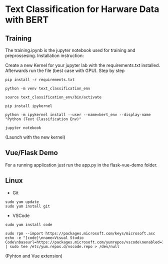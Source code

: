 # Text Classification for Harware Data with BERT
## Training
The training.ipynb is the jupyter notebook used for training and preprossesing. Installation instruction:

Create a new Kernel for your jupyter lab with the requirements.txt installed. Afterwards run the file (best case with GPU).
Step by step
```
pip install -r requirements.txt
```
```
python -m venv text_classification_env
```
```
source text_classification_env/bin/activate
```
```
pip install ipykernel
```
```
python -m ipykernel install --user --name=bert_env --display-name "Python (Text Classification Env)"
```
```
jupyter notebook
```
(Launch with the new kernel)
## Vue/Flask Demo
For a running application just run the app.py in the flask-vue-demo folder.

## Linux
- Git
```
sudo yum update
sudo yum install git
```
- VSCode
```
sudo yum install code
```
```
sudo rpm --import https://packages.microsoft.com/keys/microsoft.asc
echo -e "[code]\nname=Visual Studio Code\nbaseurl=https://packages.microsoft.com/yumrepos/vscode\nenabled=1\ngpgcheck=1\ngpgkey=https://packages.microsoft.com/keys/microsoft.asc" | sudo tee /etc/yum.repos.d/vscode.repo > /dev/null
```
(Pyhton and Vue extension)